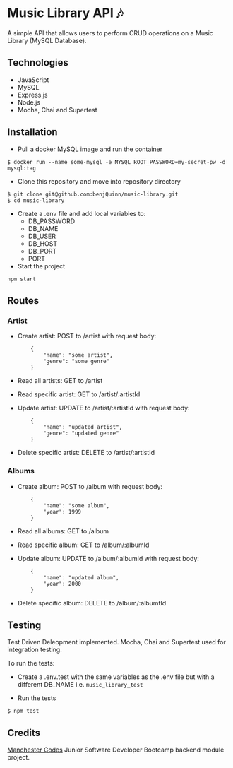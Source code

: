 # Music Library API :notes:

A simple API that allows users to perform CRUD operations on a Music Library (MySQL Database).

## Technologies

- JavaScript
- MySQL
- Express.js
- Node.js
- Mocha, Chai and Supertest

## Installation

- Pull a docker MySQL image and run the container

```
$ docker run --name some-mysql -e MYSQL_ROOT_PASSWORD=my-secret-pw -d mysql:tag
```

- Clone this repository and move into repository directory

```
$ git clone git@github.com:benjQuinn/music-library.git
$ cd music-library
```

- Create a .env file and add local variables to:
  - DB_PASSWORD
  - DB_NAME
  - DB_USER
  - DB_HOST
  - DB_PORT
  - PORT
- Start the project

```
npm start
```
## Routes

### Artist

- Create artist: POST to /artist with request body:
  ```
      {
          "name": "some artist",
          "genre": "some genre"
      }
  ```
- Read all artists: GET to /artist
- Read specific artist: GET to /artist/:artistId
- Update artist: UPDATE to /artist/:artistId with request body:

  ```
      {
          "name": "updated artist",
          "genre": "updated genre"
      }

  ```

- Delete specific artist: DELETE to /artist/:artistId

### Albums

- Create album: POST to /album with request body:
  ```
      {
          "name": "some album",
          "year": 1999
      }
  ```
- Read all albums: GET to /album
- Read specific album: GET to /album/:albumId
- Update album: UPDATE to /album/:albumId with request body:

  ```
      {
          "name": "updated album",
          "year": 2000
      }

  ```

- Delete specific album: DELETE to /album/:albumtId

## Testing

Test Driven Deleopment implemented. Mocha, Chai and Supertest used for integration testing.

To run the tests:

- Create a .env.test with the same variables as the .env file but with a different DB_NAME i.e. `music_library_test`

- Run the tests

```
$ npm test
```
## Credits

[Manchester Codes](https://github.com/MCRcodes) Junior Software Developer Bootcamp backend module project.
